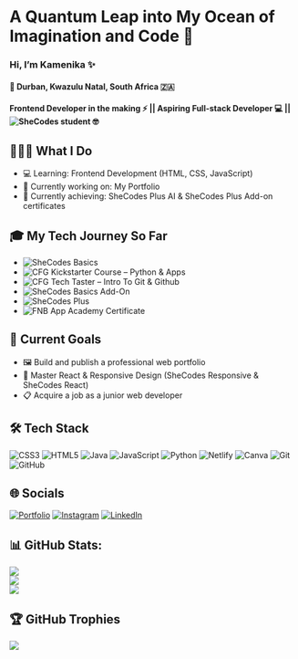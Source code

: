 # A Quantum Leap into My Ocean of Imagination and Code 🌊

### Hi, I’m Kamenika ✨

#### 📍 Durban, Kwazulu Natal, South Africa 🇿🇦

#### Frontend Developer in the making ⚡ || Aspiring Full-stack Developer 💻 || ![SheCodes](https://www.shecodes.io/graduates/69543-kamenikia-govender) student 🤓 

##  👩🏾‍💻 What I Do
- 💻 Learning: Frontend Development (HTML, CSS, JavaScript)
- 🌱 Currently working on: My Portfolio
- 💭 Currently achieving: SheCodes Plus AI & SheCodes Plus Add-on certificates

## 🎓 My Tech Journey So Far
-	![SheCodes Basics](https://www.shecodes.io/certificates/0c68bc6d21cebc121e88a917d1ae16ae)
-	![CFG Kickstarter Course – Python & Apps](https://drive.google.com/file/d/1fkxcTsV5_dn9VC2zT6MAM5q89BPwzlWZ/view?usp=sharing)
-	![CFG Tech Taster – Intro To Git & Github](https://drive.google.com/file/d/1D4B8ijWl9-7kLopWWlyR6kFgEpk9p6sj/view?usp=sharing)
-	![SheCodes Basics Add-On](https://www.shecodes.io/certificates/0ce8e3a9c0dbe0afed92e1510ff3c4b9)
-	![SheCodes Plus](https://www.shecodes.io/certificates/b680cf34558c1b3007e7fd8f04263abc)
-	![FNB App Academy Certificate](https://drive.google.com/file/d/1eqIhB3XXsRUWWyPn7-OidhGqipRESqf-/view?usp=sharing)

## 🚀 Current Goals
- 🖼️ Build and publish a professional web portfolio
- 🧠 Master React & Responsive Design (SheCodes Responsive & SheCodes React)
- 📋 Acquire a job as a junior web developer

## 🛠 Tech Stack
![CSS3](https://img.shields.io/badge/css3-%231572B6.svg?style=for-the-badge&logo=css3&logoColor=white) 
![HTML5](https://img.shields.io/badge/html5-%23E34F26.svg?style=for-the-badge&logo=html5&logoColor=white)
![Java](https://img.shields.io/badge/java-%23ED8B00.svg?style=for-the-badge&logo=openjdk&logoColor=white) 
![JavaScript](https://img.shields.io/badge/javascript-%23323330.svg?style=for-the-badge&logo=javascript&logoColor=%23F7DF1E) 
![Python](https://img.shields.io/badge/python-3670A0?style=for-the-badge&logo=python&logoColor=ffdd54) 
![Netlify](https://img.shields.io/badge/netlify-%23000000.svg?style=for-the-badge&logo=netlify&logoColor=#00C7B7) 
![Canva](https://img.shields.io/badge/Canva-%2300C4CC.svg?style=for-the-badge&logo=Canva&logoColor=white) 
![Git](https://img.shields.io/badge/git-%23F05033.svg?style=for-the-badge&logo=git&logoColor=white) 
![GitHub](https://img.shields.io/badge/github-%23121011.svg?style=for-the-badge&logo=github&logoColor=white)

## 🌐 Socials
[![Portfolio](https://img.shields.io/badge/Portfolio-543DE0?style=for-the-badge&logo=About.me&logoColor=white)](#)
[![Instagram](https://img.shields.io/badge/Instagram-%23E4405F.svg?style=for-the-badge&logo=Instagram&logoColor=white)](https://instagram.com/cybermoon21k)
[![LinkedIn](https://img.shields.io/badge/LinkedIn-%230077B5.svg?style=for-the-badge&logo=linkedin&logoColor=white)](https://linkedin.com/in/cybermoon21k)

## 📊 GitHub Stats:
![](https://github-readme-stats.vercel.app/api?username=cybermoon21k&theme=graywhite&hide_border=false&include_all_commits=false&count_private=false)<br/>
![](https://nirzak-streak-stats.vercel.app/?user=cybermoon21k&theme=graywhite&hide_border=false&include_all_commits=false&count_private=false)<br/>
![](https://github-readme-stats.vercel.app/api/top-langs/?username=cybermoon21k&theme=graywhite&hide_border=false&include_all_commits=false&count_private=false&layout=compact)

## 🏆 GitHub Trophies
![](https://github-profile-trophy.vercel.app/?username=cybermoon21k&theme=graywhite&no-frame=false&no-bg=true&margin-w=4)
